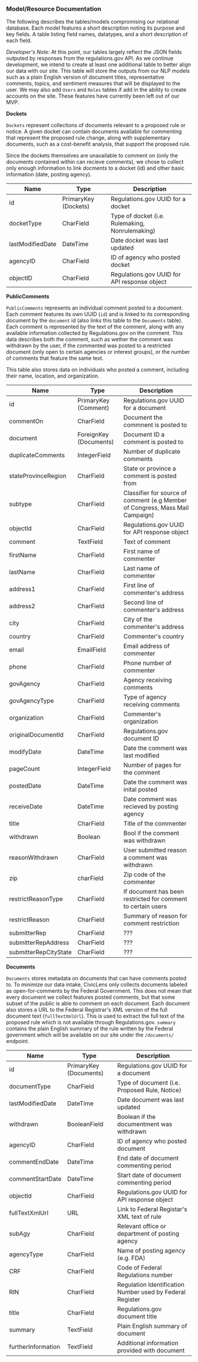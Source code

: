 ### Model/Resource Documentation

The following describes the tables/models compromising our relational database. Each model features a short description noting its purpose and key fields. A table listing field names, datatypes, and a short description of each field. 

*Developer's Note:* At this point, our tables largely reflect the JSON fields outputed by responses from the regulations.gov API. As we continue development, we intend to create at least one additional table to better align our data with our site. This table will store the outputs from our NLP models such as a plain English version of document titles, representative comments, topics, and sentiment measures that will be displayed to the user. We may also add `Users` and `Roles` tables if add in the ability to create accounts on the site. These features have currently been left out of our MVP. 

**Dockets**

`Dockets` represent collections of documents relevant to a proposed rule or notice. A given docket can contain documents available for commenting that represent the proposed rule change, along with supplementary documents, such as a cost-benefit analysis, that support the proposed rule. 

Since the dockets themselves are unavailable to comment on (only the documents contained within can recieve comments), we chose to collect only enough information to link docments to a docket (id) and other basic information (date, posting agency).


| Name              | Type                 | Description               |
| ----------------- | -------------------- | ------------------------- |
| id                | PrimaryKey (Dockets) | Regulations.gov UUID for a docket |
| docketType       | CharField             | Type of docket (i.e. Rulemaking, Nonrulemaking)       |
| lastModifiedDate | DateTime | Date docket was last updated   |
| agencyID  |  CharField  | ID of agency who posted docket |
| objectID | CharField  |  Regulations.gov UUID for API response object | 

**PublicComments**

`PublicComments` represents an individual comment posted to a document. Each comment features its own UUID (`id`) and is linked to its corresponding document by the `document` id (also links this table to the `Documents` table). Each comment is represented by the text of the comment, along with any available information collected by Regulations.gov on the comment. This data describes both the comment, such as wether the comment was withdrawn by the user, if the commented was posted to a restricted document (only open to certain agencies or interest groups), or the number of comments that feature the same text. 

This table also stores data on individuals who posted a comment, including their name, location, and organization. 


| Name              | Type                 | Description               |
| ----------------- | -------------------- | ------------------------- |
| id | PrimaryKey (Comment) | Regulations.gov UUID for a document |
| commentOn   | CharField  | Document the commnent is posted to  |
| document | ForeignKey (Documents) | Document ID a comment is posted to   |
| duplicateComments  |  IntegerField  | Number of duplicate comments |
| stateProvinceRegion | CharField  | State or province a comment is posted from | 
| subtype | CharField | Classifier for source of comment (e.g Member of Congress, Mass Mail Campaign) |
| objectId | CharField | Regulations.gov UUID for API response object |
| comment| TextField | Text of comment |
| firstName | CharField | First name of commenter |
| lastName| CharField | Last name of commenter |
| address1 | CharField | First line of commenter's address |
| address2 | CharField | Second line of commenter's address |
| city | CharField | City of the commenter's address |
| country | CharField | Commenter's country |
| email | EmailField | Email address of commenter |
| phone | CharField | Phone number of commenter |
| govAgency | CharField | Agency receiving comments |
| govAgencyType | CharField | Type of agency receiving comments |
| organization | CharField | Commenter's organization |
| originalDocumentId | CharField | Regulations.gov document ID |
| modifyDate | DateTime | Date the comment was last modified | 
| pageCount | IntegerField | Number of pages for the comment |
| postedDate | DateTime | Date the comment was inital posted |
| receiveDate | DateTime | Date comment was recieved by posting agency |
| title | CharField | Title of the commenter |
| withdrawn | Boolean | Bool if the comment was withdrawn |
| reasonWithdrawn | CharField | User submitted reason a comment was withdrawn |
| zip | charField | Zip code of the commenter |
| restrictReasonType | CharField | If document has been restricted for comment to certain users |
| restrictReason | CharField | Summary of reason for comment restriction |
| submitterRep | CharField | ??? |
| submitterRepAddress | CharField | ??? | 
| submitterRepCityState | CharField | ??? | 


**Documents**

`Documents` stores metadata on documents that can have comments posted to. To minimize our data intake, CivicLens only collects documents labeled as open-for-comments by the Federal Government. This does not mean that every document we collect features posted comments, but that some subset of the public is able to comment on each document. Each document also stores a URL to the Federal Registrar's XML version of the full document text (`fullTextXmlUrl`). This is used to extract the full text of the proposed rule which is not available through Regulations.gov. `summary` contains the plain English summary of the rule written by the Federal government which will be available on our site under the `/documents/` endpoint.

| Name              | Type                 | Description               |
| ----------------- | -------------------- | ------------------------- |
| id                | PrimaryKey (Documents) | Regulations.gov UUID for a document |
| documentType       | CharField             | Type of document (i.e. Proposed Rule, Notice)       |
| lastModifiedDate | DateTime | Date document was last updated   |
| withdrawn | BooleanField  |  Boolean if the documentment was withdrawn | 
| agencyID | CharField | ID of agency who posted document |
| commentEndDate| DateTime | End date of document commenting period |
| commentStartDate | DateTime | Start date of document commenting period |
| objectId | CharField | Regulations.gov UUID for API response object |
| fullTextXmlUrl | URL | Link to Federal Registar's XML text of rule |
| subAgy | CharField | Relevant office or department of posting agency |
| agencyType | CharField | Name of posting agency (e.g. FDA) |
| CRF | CharField | Code of Federal Regulations number |
| RIN | CharField | Regulation Identification Number used by Federal Register |
| title | CharField | Regulations.gov document title |
| summary | TextField | Plain English summary of document |
| furtherInformation | TextField | Additional information provided with document |